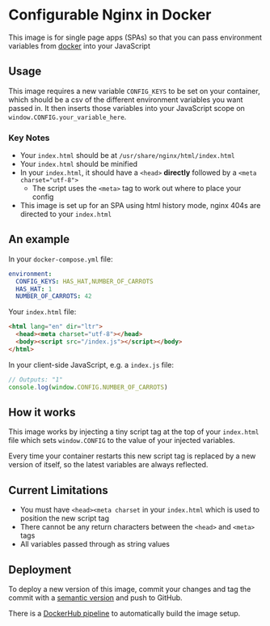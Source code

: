 # Configurable Nginx in Docker

This image is for single page apps (SPAs) so that you can pass environment variables from [docker](https://www.docker.com/) into your JavaScript

## Usage

This image requires a new variable `CONFIG_KEYS` to be set on your container, which should be a csv of the different environment variables you want passed in. It then inserts those variables into your JavaScript scope on `window.CONFIG.your_variable_here`.

### Key Notes

* Your `index.html` should be at `/usr/share/nginx/html/index.html`
* Your `index.html` should be minified
* In your `index.html`, it should have a `<head>` **directly** followed by a `<meta charset="utf-8">`
  * The script uses the `<meta>` tag to work out where to place your config
* This image is set up for an SPA using html history mode, nginx 404s are directed to your `index.html`

## An example

In your `docker-compose.yml` file:

```yml
environment:
  CONFIG_KEYS: HAS_HAT,NUMBER_OF_CARROTS
  HAS_HAT: 1
  NUMBER_OF_CARROTS: 42
```

Your `index.html` file:

```html
<html lang="en" dir="ltr">
  <head><meta charset="utf-8"></head>
  <body><script src="/index.js"></script></body>
</html>
```

In your client-side JavaScript, e.g. a `index.js` file:

```js
// Outputs: "1"
console.log(window.CONFIG.NUMBER_OF_CARROTS)
```

## How it works

This image works by injecting a tiny script tag at the top of your `index.html` file which sets `window.CONFIG` to the value of your injected variables.

Every time your container restarts this new script tag is replaced by a new version of itself, so the latest variables are always reflected.

## Current Limitations

* You must have `<head><meta charset` in your `index.html` which is used to position the new script tag
* There cannot be any return characters between the `<head>` and `<meta>` tags
* All variables passed through as string values

## Deployment

To deploy a new version of this image,
commit your changes and tag the commit with a
[semantic version](https://semver.org/)
and push to GitHub.

There is a [DockerHub pipeline](https://hub.docker.com/r/robbj/configurable-nginx)
to automatically build the image setup.